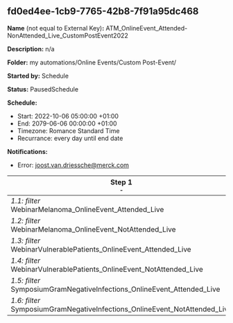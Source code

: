 ## fd0ed4ee-1cb9-7765-42b8-7f91a95dc468

**Name** (not equal to External Key)**:** ATM_OnlineEvent_Attended-NonAttended_Live_CustomPostEvent2022

**Description:** n/a

**Folder:** my automations/Online Events/Custom Post-Event/

**Started by:** Schedule

**Status:** PausedSchedule

**Schedule:**

* Start: 2022-10-06 05:00:00 +01:00
* End: 2079-06-06 00:00:00 +01:00
* Timezone: Romance Standard Time
* Recurrance: every day until end date

**Notifications:**

* Error: joost.van.driessche@merck.com

| Step 1<br>_<small>-</small>_ |
| --- |
| _1.1: filter_<br>WebinarMelanoma_OnlineEvent_Attended_Live |
| _1.2: filter_<br>WebinarMelanoma_OnlineEvent_NotAttended_Live |
| _1.3: filter_<br>WebinarVulnerablePatients_OnlineEvent_Attended_Live |
| _1.4: filter_<br>WebinarVulnerablePatients_OnlineEvent_NotAttended_Live |
| _1.5: filter_<br>SymposiumGramNegativeInfections_OnlineEvent_Attended_Live |
| _1.6: filter_<br>SymposiumGramNegativeInfections_OnlineEvent_NotAttended_Live |
